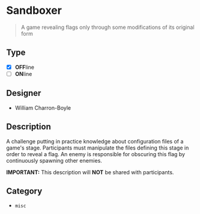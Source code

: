 # Sandboxer

> A game revealing flags only through some modifications of its original form

## Type

- [X] **OFF**line
- [ ] **ON**line

## Designer

- William Charron-Boyle

## Description

A challenge putting in practice knowledge about configuration files of a game's stage. Participants must manipulate the files defining this stage in order to reveal a flag. An enemy is responsible for obscuring this flag by continuously spawning other enemies.

**IMPORTANT:** This description will **NOT** be shared with participants.

## Category

- `misc`
